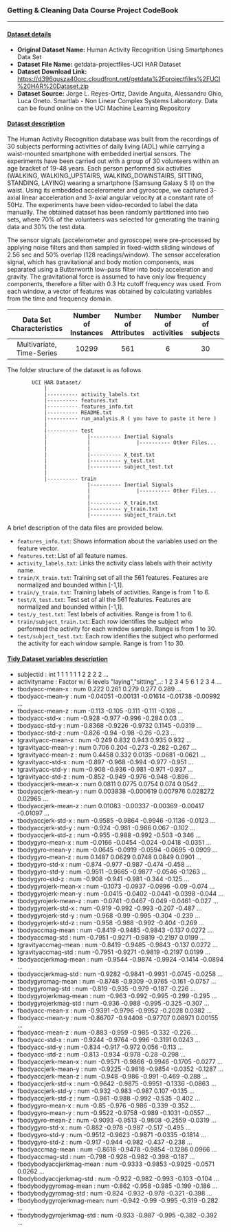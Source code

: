 ### Getting & Cleaning Data Course Project CodeBook
---------------------------------------------------

#### <ins>Dataset details</ins>

 * __Original Dataset Name:__ Human Activity Recognition Using Smartphones Data Set
 * __Dataset File Name:__ getdata-projectfiles-UCI HAR Dataset
 * __Dataset Download Link:__ https://d396qusza40orc.cloudfront.net/getdata%2Fprojectfiles%2FUCI%20HAR%20Dataset.zip
 * __Dataset Source:__ Jorge L. Reyes-Ortiz, Davide Anguita, Alessandro Ghio, Luca Oneto. Smartlab - Non Linear Complex Systems Laboratory. Data can be found online on the UCI Machine Learning Repository 

#### <ins>Dataset description</ins>

The Human Activity Recognition database was built from the recordings of 30 subjects performing activities of daily living (ADL) while carrying a waist-mounted smartphone with embedded inertial sensors. The experiments have been carried out with a group of 30 volunteers within an age bracket of 19-48 years. Each person performed six activities (WALKING, WALKING_UPSTAIRS, WALKING_DOWNSTAIRS, SITTING, STANDING, LAYING) wearing a smartphone (Samsung Galaxy S II) on the waist. Using its embedded accelerometer and gyroscope, we captured 3-axial linear acceleration and 3-axial angular velocity at a constant rate of 50Hz. The experiments have been video-recorded to label the data manually. The obtained dataset has been randomly partitioned into two sets, where 70% of the volunteers was selected for generating the training data and 30% the test data.

The sensor signals (accelerometer and gyroscope) were pre-processed by applying noise filters and then sampled in fixed-width sliding windows of 2.56 sec and 50% overlap (128 readings/window). The sensor acceleration signal, which has gravitational and body motion components, was separated using a Butterworth low-pass filter into body acceleration and gravity. The gravitational force is assumed to have only low frequency components, therefore a filter with 0.3 Hz cutoff frequency was used. From each window, a vector of features was obtained by calculating variables from the time and frequency domain. 

| Data Set Characteristics  | Number of Instances | Number of Attributes  | Number of activities | Number of subjects |
| :-----------------------: | :-----------------: | :-------------------: | :------------------: | :----------------: |
| Multivariate, Time-Series | 10299               | 561                   | 6                    | 30                 |


The folder structure of the dataset is as follows

```	
		UCI HAR Dataset/                                                                                  
   			|                                                                                               
   			|---------- activity_labels.txt                                                                 
   			|---------- features.txt                                                                        
   			|---------- features_info.txt                                                                  
   			|---------- README.txt                                                                  
   			|---------- run_analysis.R ( you have to paste it here )                                                                   
   			|                                                                                             
   			|---------- test                                                                                
   			|             |---------- Inertial Signals                                             
   			|             |               |---------- Other Files...                               
            |             |                                                   
   			|             |---------- X_test.txt                                                   
   			|             |---------- y_test.txt                                                  
   			|             |---------- subject_test.txt                                            
   			|                                                                                     
   			|---------- train                                                                      
   			              |---------- Inertial Signals                                            
   			              |               |---------- Other Files...                            
   			              |                                                                       
   			              |---------- X_train.txt                                                
   			              |---------- y_train.txt                                                 
   			              |---------- subject_train.txt  

``` 

A brief description of the data files are provided below.

- `features_info.txt`: Shows information about the variables used on the feature vector.
- `features.txt`: List of all feature names.
- `activity_labels.txt`: Links the activity class labels with their activity name.
- `train/X_train.txt`: Training set of all the 561 features. Features are normalized and bounded within [-1,1].
- `train/y_train.txt`: Training labels of activities. Range is from 1 to 6.
- `test/X_test.txt`: Test set of all the 561 features. Features are normalized and bounded within [-1,1].
- `test/y_test.txt`: Test labels of activities. Range is from 1 to 6.
- `train/subject_train.txt`: Each row identifies the subject who performed the activity for each window sample. Range is from 1 to 30.
- `test/subject_test.txt`: Each row identifies the subject who performed the activity for each window sample. Range is from 1 to 30.



#### <ins>Tidy Dataset variables description</ins>

 * subjectid                : int  1 1 1 1 1 1 2 2 2 2 ...
 * activityname             : Factor w/ 6 levels "laying","sitting",..: 1 2 3 4 5 6 1 2 3 4 ...
 * tbodyacc-mean-x          : num  0.222 0.261 0.279 0.277 0.289 ...
 * tbodyacc-mean-y          : num  -0.04051 -0.00131 -0.01614 -0.01738 -0.00992 ...
 * tbodyacc-mean-z          : num  -0.113 -0.105 -0.111 -0.111 -0.108 ...
 * tbodyacc-std-x           : num  -0.928 -0.977 -0.996 -0.284 0.03 ...
 * tbodyacc-std-y           : num  -0.8368 -0.9226 -0.9732 0.1145 -0.0319 ...
 * tbodyacc-std-z           : num  -0.826 -0.94 -0.98 -0.26 -0.23 ...
 * tgravityacc-mean-x       : num  -0.249 0.832 0.943 0.935 0.932 ...
 * tgravityacc-mean-y       : num  0.706 0.204 -0.273 -0.282 -0.267 ...
 * tgravityacc-mean-z       : num  0.4458 0.332 0.0135 -0.0681 -0.0621 ...
 * tgravityacc-std-x        : num  -0.897 -0.968 -0.994 -0.977 -0.951 ...
 * tgravityacc-std-y        : num  -0.908 -0.936 -0.981 -0.971 -0.937 ...
 * tgravityacc-std-z        : num  -0.852 -0.949 -0.976 -0.948 -0.896 ...
 * tbodyaccjerk-mean-x      : num  0.0811 0.0775 0.0754 0.074 0.0542 ...
 * tbodyaccjerk-mean-y      : num  0.003838 -0.000619 0.007976 0.028272 0.02965 ...
 * tbodyaccjerk-mean-z      : num  0.01083 -0.00337 -0.00369 -0.00417 -0.01097 ...
 * tbodyaccjerk-std-x       : num  -0.9585 -0.9864 -0.9946 -0.1136 -0.0123 ...
 * tbodyaccjerk-std-y       : num  -0.924 -0.981 -0.986 0.067 -0.102 ...
 * tbodyaccjerk-std-z       : num  -0.955 -0.988 -0.992 -0.503 -0.346 ...
 * tbodygyro-mean-x         : num  -0.0166 -0.0454 -0.024 -0.0418 -0.0351 ...
 * tbodygyro-mean-y         : num  -0.0645 -0.0919 -0.0594 -0.0695 -0.0909 ...
 * tbodygyro-mean-z         : num  0.1487 0.0629 0.0748 0.0849 0.0901 ...
 * tbodygyro-std-x          : num  -0.874 -0.977 -0.987 -0.474 -0.458 ...
 * tbodygyro-std-y          : num  -0.9511 -0.9665 -0.9877 -0.0546 -0.1263 ...
 * tbodygyro-std-z          : num  -0.908 -0.941 -0.981 -0.344 -0.125 ...
 * tbodygyrojerk-mean-x     : num  -0.1073 -0.0937 -0.0996 -0.09 -0.074 ...
 * tbodygyrojerk-mean-y     : num  -0.0415 -0.0402 -0.0441 -0.0398 -0.044 ...
 * tbodygyrojerk-mean-z     : num  -0.0741 -0.0467 -0.049 -0.0461 -0.027 ...
 * tbodygyrojerk-std-x      : num  -0.919 -0.992 -0.993 -0.207 -0.487 ...
 * tbodygyrojerk-std-y      : num  -0.968 -0.99 -0.995 -0.304 -0.239 ...
 * tbodygyrojerk-std-z      : num  -0.958 -0.988 -0.992 -0.404 -0.269 ...
 * tbodyaccmag-mean         : num  -0.8419 -0.9485 -0.9843 -0.137 0.0272 ...
 * tbodyaccmag-std          : num  -0.7951 -0.9271 -0.9819 -0.2197 0.0199 ...
 * tgravityaccmag-mean      : num  -0.8419 -0.9485 -0.9843 -0.137 0.0272 ...
 * tgravityaccmag-std       : num  -0.7951 -0.9271 -0.9819 -0.2197 0.0199 ...
 * tbodyaccjerkmag-mean     : num  -0.9544 -0.9874 -0.9924 -0.1414 -0.0894 ...
 * tbodyaccjerkmag-std      : num  -0.9282 -0.9841 -0.9931 -0.0745 -0.0258 ...
 * tbodygyromag-mean        : num  -0.8748 -0.9309 -0.9765 -0.161 -0.0757 ...
 * tbodygyromag-std         : num  -0.819 -0.935 -0.979 -0.187 -0.226 ...
 * tbodygyrojerkmag-mean    : num  -0.963 -0.992 -0.995 -0.299 -0.295 ...
 * tbodygyrojerkmag-std     : num  -0.936 -0.988 -0.995 -0.325 -0.307 ...
 * fbodyacc-mean-x          : num  -0.9391 -0.9796 -0.9952 -0.2028 0.0382 ...
 * fbodyacc-mean-y          : num  -0.86707 -0.94408 -0.97707 0.08971 0.00155 ...
 * fbodyacc-mean-z          : num  -0.883 -0.959 -0.985 -0.332 -0.226 ...
 * fbodyacc-std-x           : num  -0.9244 -0.9764 -0.996 -0.3191 0.0243 ...
 * fbodyacc-std-y           : num  -0.834 -0.917 -0.972 0.056 -0.113 ...
 * fbodyacc-std-z           : num  -0.813 -0.934 -0.978 -0.28 -0.298 ...
 * fbodyaccjerk-mean-x      : num  -0.9571 -0.9866 -0.9946 -0.1705 -0.0277 ...
 * fbodyaccjerk-mean-y      : num  -0.9225 -0.9816 -0.9854 -0.0352 -0.1287 ...
 * fbodyaccjerk-mean-z      : num  -0.948 -0.986 -0.991 -0.469 -0.288 ...
 * fbodyaccjerk-std-x       : num  -0.9642 -0.9875 -0.9951 -0.1336 -0.0863 ...
 * fbodyaccjerk-std-y       : num  -0.932 -0.983 -0.987 0.107 -0.135 ...
 * fbodyaccjerk-std-z       : num  -0.961 -0.988 -0.992 -0.535 -0.402 ...
 * fbodygyro-mean-x         : num  -0.85 -0.976 -0.986 -0.339 -0.352 ...
 * fbodygyro-mean-y         : num  -0.9522 -0.9758 -0.989 -0.1031 -0.0557 ...
 * fbodygyro-mean-z         : num  -0.9093 -0.9513 -0.9808 -0.2559 -0.0319 ...
 * fbodygyro-std-x          : num  -0.882 -0.978 -0.987 -0.517 -0.495 ...
 * fbodygyro-std-y          : num  -0.9512 -0.9623 -0.9871 -0.0335 -0.1814 ...
 * fbodygyro-std-z          : num  -0.917 -0.944 -0.982 -0.437 -0.238 ...
 * fbodyaccmag-mean         : num  -0.8618 -0.9478 -0.9854 -0.1286 0.0966 ...
 * fbodyaccmag-std          : num  -0.798 -0.928 -0.982 -0.398 -0.187 ...
 * fbodybodyaccjerkmag-mean : num  -0.9333 -0.9853 -0.9925 -0.0571 0.0262 ...
 * fbodybodyaccjerkmag-std  : num  -0.922 -0.982 -0.993 -0.103 -0.104 ...
 * fbodybodygyromag-mean    : num  -0.862 -0.958 -0.985 -0.199 -0.186 ...
 * fbodybodygyromag-std     : num  -0.824 -0.932 -0.978 -0.321 -0.398 ...
 * fbodybodygyrojerkmag-mean: num  -0.942 -0.99 -0.995 -0.319 -0.282 ...
 * fbodybodygyrojerkmag-std : num  -0.933 -0.987 -0.995 -0.382 -0.392 ...